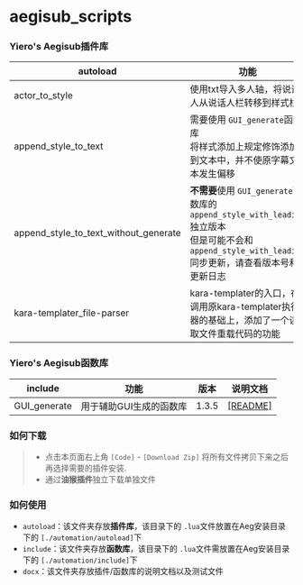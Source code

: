 # aegisub_scripts

### Yiero's Aegisub插件库

| autoload                              | 功能                                                         | 版本  |                     说明文档                      |
| ------------------------------------- | ------------------------------------------------------------ | :---: | :-----------------------------------------------: |
| actor_to_style                        | 使用txt导入多人轴，将说话人从说话人栏转移到样式栏            | 1.1.3 |    [[README]](./docx/actor_to_style/README.md)    |
| append_style_to_text                  | 需要使用 `GUI_generate`函数库<br />将样式添加上规定修饰添加到文本中，并不使原字幕文本发生偏移 | 1.2.5 | [[README]](./docx/append_style_to_text/README.md) |
| append_style_to_text_without_generate | **不需要**使用 `GUI_generate`函数库的 `append_style_with_leading`独立版本<br />但是可能不会和 `append_style_with_leading`同步更新，请查看版本号和更新日志 | 1.2.5 |                         ↑                         |
| kara-templater_file-parser            | kara-templater的入口，在调用原kara-templater执行器的基础上，添加了一个读取文件重载代码的功能 | 1.0.0 |                                                   |

### Yiero's Aegisub函数库

| include      | 功能                    | 版本  | 说明文档                               |
| ------------ | ----------------------- | ----- | -------------------------------------- |
| GUI_generate | 用于辅助GUI生成的函数库 | 1.3.5 | [[README]](./docx/GUI_generate/README.md) |

### 如何下载

> - 点击本页面右上角 `[Code]` - `[Download Zip]` 将所有文件拷贝下来之后再选择需要的插件安装.
> - 通过**油猴插件**独立下载单独文件

### 如何使用

- `autoload`：该文件夹存放**插件库**，该目录下的 `.lua`文件放置在Aeg安装目录下的 `[./automation/autoload]`下
- `include`：该文件夹存放**函数库**，该目录下的 `.lua`文件需放置在Aeg安装目录下的 `[./automation/include]`下
- `docx`：该文件夹存放插件/函数库的说明文档以及测试文件
